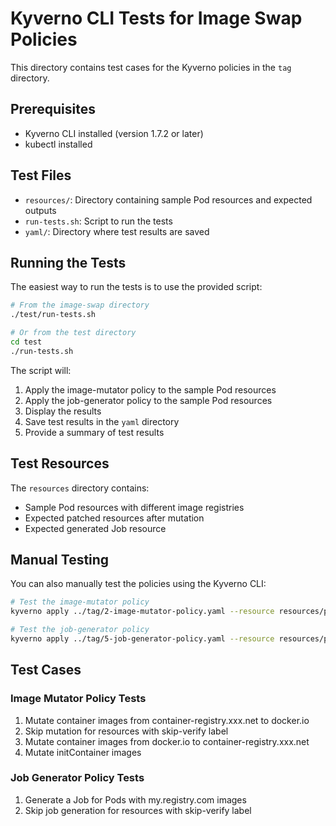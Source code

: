 # Kyverno CLI Tests for Image Swap Policies

This directory contains test cases for the Kyverno policies in the `tag` directory.

## Prerequisites

- Kyverno CLI installed (version 1.7.2 or later)
- kubectl installed

## Test Files

- `resources/`: Directory containing sample Pod resources and expected outputs
- `run-tests.sh`: Script to run the tests
- `yaml/`: Directory where test results are saved

## Running the Tests

The easiest way to run the tests is to use the provided script:

```bash
# From the image-swap directory
./test/run-tests.sh

# Or from the test directory
cd test
./run-tests.sh
```

The script will:
1. Apply the image-mutator policy to the sample Pod resources
2. Apply the job-generator policy to the sample Pod resources
3. Display the results
4. Save test results in the `yaml` directory
5. Provide a summary of test results

## Test Resources

The `resources` directory contains:

- Sample Pod resources with different image registries
- Expected patched resources after mutation
- Expected generated Job resource

## Manual Testing

You can also manually test the policies using the Kyverno CLI:

```bash
# Test the image-mutator policy
kyverno apply ../tag/2-image-mutator-policy.yaml --resource resources/pod-container-registry.yaml

# Test the job-generator policy
kyverno apply ../tag/5-job-generator-policy.yaml --resource resources/pod-my-registry.yaml
```

## Test Cases

### Image Mutator Policy Tests

1. Mutate container images from container-registry.xxx.net to docker.io
2. Skip mutation for resources with skip-verify label
3. Mutate container images from docker.io to container-registry.xxx.net
4. Mutate initContainer images

### Job Generator Policy Tests

1. Generate a Job for Pods with my.registry.com images
2. Skip job generation for resources with skip-verify label 